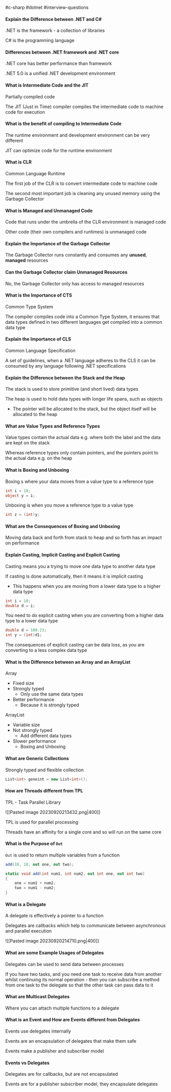 #c-sharp #dotnet #interview-questions

#### Explain the Difference between .NET and C\#

.NET is the framework - a collection of libraries

C# is the programming language

#### Differences between .NET framework and .NET core

.NET core has better performance than framework

.NET 5.0 is a unified .NET development environment

#### What is Intermediate Code and the JIT

Partially compiled code

The JIT (Just in Time) compiler compiles the intermediate code to machine code for execution

#### What is the benefit of compiling to Intermediate Code

The runtime environment and development environment can be very different

JIT can optimize code for the runtime environment

#### What is CLR

Common Language Runtime

The first job of the CLR is to convert intermediate code to machine code

The second most important job is cleaning any unused memory using the Garbage Collector

#### What is Managed and Unmanaged Code

Code that runs under the umbrella of the CLR environment is managed code

Other code (their own compilers and runtimes) is unmanaged code

#### Explain the Importance of the Garbage Collector

The Garbage Collector runs constantly and consumes any **unused**, **managed** resources

#### Can the Garbage Collector claim Unmanaged Resources

No, the Garbage Collector only has access to managed resources

#### What is the Importance of CTS

Common Type System

The compiler compiles code into a Common Type System, it ensures that data types defined in two different languages get compiled into a common data type

#### Explain the Importance of CLS

Common Language Specification

A set of guidelines, when a .NET language adheres to the CLS it can be consumed by any language following .NET specifications

#### Explain the Difference between the Stack and the Heap

The stack is used to store primitive (and short lived) data types

The heap is used to hold data types with longer life spans, such as objects
- The pointer will be allocated to the stack, but the object itself will be allocated to the heap

#### What are Value Types and Reference Types

Value types contain the actual data e.g. where both the label and the data are kept on the stack

Whereas reference types only contain pointers, and the pointers point to the actual data e.g. on the heap

#### What is Boxing and Unboxing

Boxing s where your data moves from a value type to a reference type

```C#
int i = 10;
object y = i;
```

Unboxing is when you move a reference type to a value type

```C#
int z = (int)y;
```

#### What are the Consequences of Boxing and Unboxing

Moving data back and forth from stack to heap and so forth has an impact on performance

#### Explain Casting, Implicit Casting and Explicit Casting

Casting means you a trying to move one data type to another data type

If casting is done automatically, then it means it is implicit casting
- This happens when you are moving from a lower data type to a higher data type

```C#
int i = 10;
double d = i;
```

You need to do explicit casting when you are converting from a higher data type to a lower data type

```C#
double d = 100.23;
int y = (int)d1;
```

The consequences of explicit casting can be data loss, as you are converting to a less complex data type

#### What is the Difference between an Array and an ArrayList

Array
- Fixed size
- Strongly typed
	- Only use the same data types
- Better performance
	- Because it is strongly typed

ArrayList
- Variable size
- Not strongly typed
	- Add different data types
- Slower performance
	- Boxing and Unboxing

#### What are Generic Collections

Strongly typed and flexible collection

```C#
List<int> geneint = new List<int>();
```

#### How are Threads different from TPL

TPL - Task Parallel Library

![[Pasted image 20230920213432.png|400]]

TPL is used for parallel processing

Threads have an affinity for a single core and so will run on the same core

#### What is the Purpose of `Out`

`Out` is used to return multiple variables from a function

```C#
add(10, 10, out one, out two);

static void add(int num1, int num2, out int one, out int two)
{
	one = num1 + num2;
	two = num1 - num2;
}
```

#### What is a Delegate

A delegate is effectively a pointer to a function

Delegates are callbacks which help to communicate between asynchronous and parallel execution

![[Pasted image 20230920214710.png|400]]

#### What are some Example Usages of Delegates

Delegates can be used to send data between processes

If you have two tasks, and you need one task to receive data from another whilst continuing its normal operation - then you can subscribe a method from one task to the delegate so that the other task can pass data to it

#### What are Multicast Delegates

Where you can attach multiple functions to a delegate

#### What is an Event and How are Events different from Delegates

Events use delegates internally

Events are an encapsulation of delegates that make them safe

Events make a publisher and subscriber model

#### Events vs Delegates

Delegates are for callbacks, but are not encapsulated

Events are for a publisher subscriber model, they encapsulate delegates